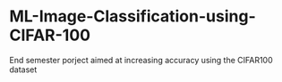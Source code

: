 # ML-Image-Classification-using-CIFAR-100
End semester porject aimed at increasing accuracy using the CIFAR100 dataset

